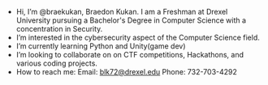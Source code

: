 - Hi, I’m @braekukan, Braedon Kukan. I am a Freshman at Drexel University pursuing a Bachelor's Degree in Computer Science with a concentration in Security. 
- I’m interested in the cybersecurity aspect of the Computer Science field.
- I’m currently learning Python and Unity(game dev)
- I’m looking to collaborate on on CTF competitions, Hackathons, and various coding projects. 
- How to reach me:
   Email: blk72@drexel.edu
   Phone: 732-703-4292

